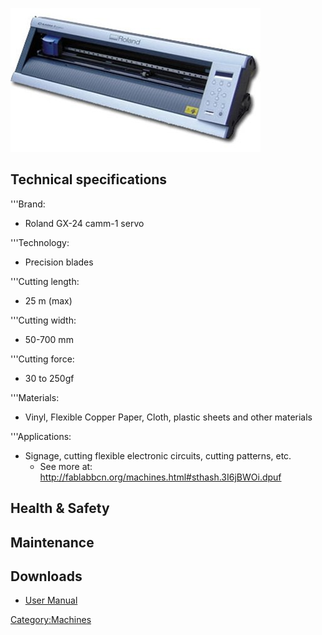![](/assets/images/Machines_5.jpg "Machines_5.jpg")

## Technical specifications

'''Brand:

  - Roland GX-24 camm-1 servo

'''Technology:

  - Precision blades

'''Cutting length:

  - 25 m (max)

'''Cutting width:

  - 50-700 mm

'''Cutting force:

  - 30 to 250gf

'''Materials:

  - Vinyl, Flexible Copper Paper, Cloth, plastic sheets and other
    materials

'''Applications:

  - Signage, cutting flexible electronic circuits, cutting patterns,
    etc.
      - See more at:
        <http://fablabbcn.org/machines.html#sthash.3I6jBWOi.dpuf>

## Health & Safety

## Maintenance

## Downloads

  - [User
    Manual](https://files.rolanddga.com/Files/GS-24_UsersManual/Responsive_HTML5/index.htm#t=GS-24_USE_EN_03.html)

[Category:Machines](Category:Machines "wikilink")